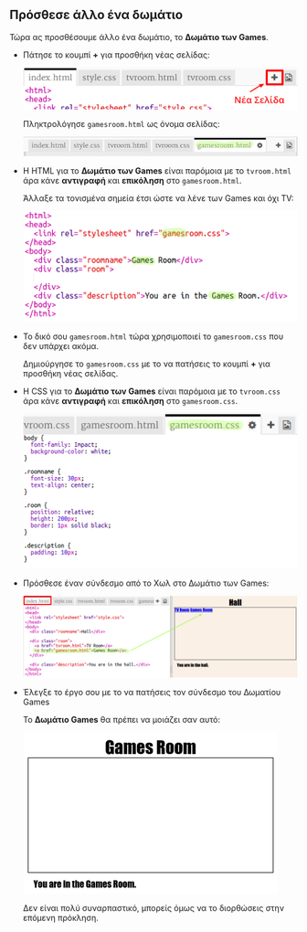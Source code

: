 ## Πρόσθεσε άλλο ένα δωμάτιο

Τώρα ας προσθέσουμε άλλο ένα δωμάτιο, το **Δωμάτιο των Games**.

+ Πάτησε το κουμπί **+** για προσθήκη νέας σελίδας:
    
    ![screenshot](images/rooms-add-page.png)
    
    Πληκτρολόγησε `gamesroom.html` ως όνομα σελίδας:
    
    ![screenshot](images/rooms-games-html.png)

+ Η HTML για το **Δωμάτιο των Games** είναι παρόμοια με το `tvroom.html` άρα κάνε **αντιγραφή** και **επικόληση** στο `gamesroom.html`.
    
    Άλλαξε τα τονισμένα σημεία έτσι ώστε να λένε των Games και όχι TV:
    
    ![screenshot](images/rooms-games-html2.png)

+ Το δικό σου `gamesroom.html` τώρα χρησιμοποιεί το `gamesroom.css` που δεν υπάρχει ακόμα.
    
    Δημιούργησε το `gamesroom.css` με το να πατήσεις το κουμπί **+** για προσθήκη νέας σελίδας.

+ Η CSS για το **Δωμάτιο των Games** είναι παρόμοια με το `tvroom.css` άρα κάνε **αντιγραφή** και **επικόληση** στο `gamesroom.css`.
    
    ![screenshot](images/rooms-add-games-css.png)

+ Πρόσθεσε έναν σύνδεσμο από το Χωλ στο Δωμάτιο των Games:
    
    ![screenshot](images/rooms-hall-games.png)

+ Έλεγξε το έργο σου με το να πατήσεις τον σύνδεσμο του Δωματίου Games
    
    Το **Δωμάτιο Games** θα πρέπει να μοιάζει σαν αυτό:
    
    ![screenshot](images/rooms-games-before.png)
    
    Δεν είναι πολύ συναρπαστικό, μπορείς όμως να το διορθώσεις στην επόμενη πρόκληση.